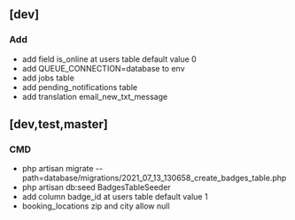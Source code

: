 
## [dev]

### Add
- add field is_online at users table default value 0
- add QUEUE_CONNECTION=database to env
- add jobs table
- add pending_notifications table
- add translation email_new_txt_message

## [dev,test,master] 

### CMD
- php artisan migrate --path=database/migrations/2021_07_13_130658_create_badges_table.php
- php artisan db:seed BadgesTableSeeder
- add column badge_id at users table default value 1
- booking_locations zip and city allow null






